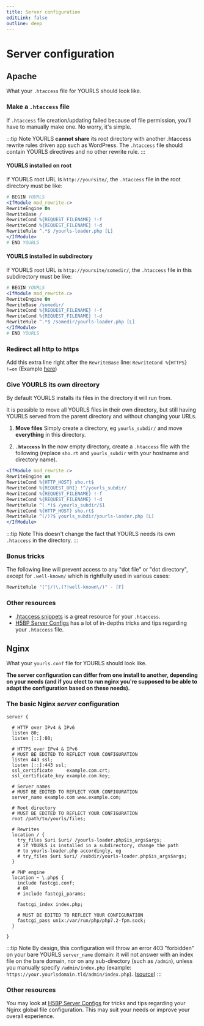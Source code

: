 ```yaml
---
title: Server configuration
editLink: false
outline: deep
---
```


# Server configuration

## Apache

What your `.htaccess` file for YOURLS should look like.

### Make a `.htaccess` file

If `.htaccess` file creation/updating failed because of file permission, you'll have to manually make one. No worry, it's simple.

:::tip Note
YOURLS **cannot share** its root directory with another .htaccess rewrite rules driven app such as WordPress. The `.htaccess` file should contain YOURLS directives and no other rewrite rule.
:::

#### YOURLS installed on root

If YOURLS root URL is `http://yoursite/`, the `.htaccess` file in the root directory must be like:

```apache
# BEGIN YOURLS
<IfModule mod_rewrite.c>
RewriteEngine On
RewriteBase /
RewriteCond %{REQUEST_FILENAME} !-f
RewriteCond %{REQUEST_FILENAME} !-d
RewriteRule ^.*$ /yourls-loader.php [L]
</IfModule>
# END YOURLS
```

#### YOURLS installed in subdirectory

If YOURLS root URL is `http://yoursite/somedir/`, the `.htaccess` file in this subdirectory must be like:

```apache
# BEGIN YOURLS
<IfModule mod_rewrite.c>
RewriteEngine On
RewriteBase /somedir/
RewriteCond %{REQUEST_FILENAME} !-f
RewriteCond %{REQUEST_FILENAME} !-d
RewriteRule ^.*$ /somedir/yourls-loader.php [L]
</IfModule>
# END YOURLS
```

### Redirect all http to https

Add this extra line right after the `RewriteBase` line: `RewriteCond %{HTTPS} !=on`
(Example [here](https://github.com/YOURLS/YOURLS/issues/2578#issuecomment-554732802))

### Give YOURLS its own directory

By default YOURLS installs its files in the directory it will run from.

It is possible to move all YOURLS files in their own directory, but still having YOURLS served from the parent directory and without changing your URLs.

1. **Move files**
   Simply create a directory, eg `yourls_subdir/` and move **everything** in this directory.

2. **`.htaccess`**
   In the now empty directory, create a `.htaccess` file with the following (replace `sho.rt` and `yourls_subdir` with your hostname and directory name).

```apache
<IfModule mod_rewrite.c>
RewriteEngine on
RewriteCond %{HTTP_HOST} sho.rt$
RewriteCond %{REQUEST_URI} !^/yourls_subdir/
RewriteCond %{REQUEST_FILENAME} !-f
RewriteCond %{REQUEST_FILENAME} !-d
RewriteRule ^(.*)$ /yourls_subdir/$1
RewriteCond %{HTTP_HOST} sho.rt$
RewriteRule ^(/)?$ yourls_subdir/yourls-loader.php [L]
</IfModule>
```

:::tip Note
This doesn't change the fact that YOURLS needs its own `.htaccess` in the directory.
:::

### Bonus tricks

The following line will prevent access to any "dot file" or "dot directory", except for `.well-known/` which is rightfully used in various cases:

```apache
RewriteRule "(^|/)\.(?!well-known\/)" - [F]
```

### Other resources

- [.htaccess snippets](https://github.com/phanan/htaccess) is a great resource for your `.htaccess`.
- [H5BP Server Configs](https://github.com/h5bp/server-configs-apache) has a lot of in-depths tricks and tips regarding your `.htaccess` file.

## Nginx

What your `yourls.conf` file for YOURLS should look like.

**The server configuration can differ from one install to another, depending on your needs (and if you elect to run nginx you're supposed to be able to adapt the configuration based on these needs).**

### The basic Nginx _server_ configuration

```nginx
server {

  # HTTP over IPv4 & IPv6
  listen 80;
  listen [::]:80;

  # HTTPS over IPv4 & IPv6
  # MUST BE EDITED TO REFLECT YOUR CONFIGURATION
  listen 443 ssl;
  listen [::]:443 ssl;
  ssl_certificate     example.com.crt;
  ssl_certificate_key example.com.key;

  # Server names
  # MUST BE EDITED TO REFLECT YOUR CONFIGURATION
  server_name example.com www.example.com;

  # Root directory
  # MUST BE EDITED TO REFLECT YOUR CONFIGURATION
  root /path/to/yourls/files;

  # Rewrites
  location / {
    try_files $uri $uri/ /yourls-loader.php$is_args$args;
    # if YOURLS is installed in a subdirectory, change the path
    # to yourls-loader.php accordingly, eg
    # try_files $uri $uri/ /subdir/yourls-loader.php$is_args$args;
  }

  # PHP engine
  location ~ \.php$ {
    include fastcgi.conf;
    # OR
    # include fastcgi_params;

    fastcgi_index index.php;

    # MUST BE EDITED TO REFLECT YOUR CONFIGURATION
    fastcgi_pass unix:/var/run/php/php7.2-fpm.sock;
  }

}
```

:::tip Note
By design, this configuration will throw an error 403 "forbidden" on your bare YOURLS `server_name` domain: it will not answer with an index file on the bare domain, nor on any sub-directory (such as `/admin`), unless you manually specify `/admin/index.php` (example: `https://your.yourlsdomain.tld/admin/index.php`). ([source](https://github.com/YOURLS/YOURLS/issues/2549#issuecomment-589040063))
:::

### Other resources

You may look at [H5BP Server Configs](https://github.com/h5bp/server-configs-nginx) for tricks and tips regarding your Nginx global file configuration. This may suit your needs or improve your overall experience.
